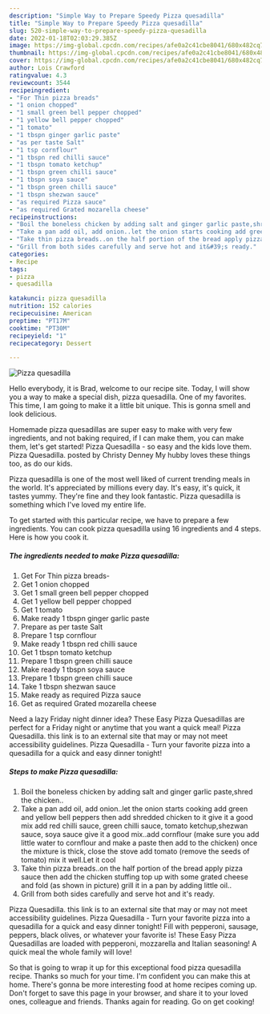 ```yaml
---
description: "Simple Way to Prepare Speedy Pizza quesadilla"
title: "Simple Way to Prepare Speedy Pizza quesadilla"
slug: 520-simple-way-to-prepare-speedy-pizza-quesadilla
date: 2022-01-18T02:03:29.385Z
image: https://img-global.cpcdn.com/recipes/afe0a2c41cbe8041/680x482cq70/pizza-quesadilla-recipe-main-photo.jpg
thumbnail: https://img-global.cpcdn.com/recipes/afe0a2c41cbe8041/680x482cq70/pizza-quesadilla-recipe-main-photo.jpg
cover: https://img-global.cpcdn.com/recipes/afe0a2c41cbe8041/680x482cq70/pizza-quesadilla-recipe-main-photo.jpg
author: Lois Crawford
ratingvalue: 4.3
reviewcount: 3544
recipeingredient:
- "For Thin pizza breads"
- "1 onion chopped"
- "1 small green bell pepper chopped"
- "1 yellow bell pepper chopped"
- "1 tomato"
- "1 tbspn ginger garlic paste"
- "as per taste Salt"
- "1 tsp cornflour"
- "1 tbspn red chilli sauce"
- "1 tbspn tomato ketchup"
- "1 tbspn green chilli sauce"
- "1 tbspn soya sauce"
- "1 tbspn green chilli sauce"
- "1 tbspn shezwan sauce"
- "as required Pizza sauce"
- "as required Grated mozarella cheese"
recipeinstructions:
- "Boil the boneless chicken by adding salt and ginger garlic paste,shred the chicken.."
- "Take a pan add oil, add onion..let the onion starts cooking add green and yellow bell peppers then add shredded chicken to it give it a good mix add red chilli sauce, green chilli sauce, tomato ketchup,shezwan sauce, soya sauce give it a good mix..add cornflour (make sure you add little water to cornflour and make a paste then add to the chicken) once the mixture is thick, close the stove add tomato (remove the seeds of tomato) mix it well.Let it cool"
- "Take thin pizza breads..on the half portion of the bread apply pizza sauce then add the chicken stuffing top up with some grated cheese and fold (as shown in picture) grill it in a pan by adding little oil.."
- "Grill from both sides carefully and serve hot and it&#39;s ready."
categories:
- Recipe
tags:
- pizza
- quesadilla

katakunci: pizza quesadilla 
nutrition: 152 calories
recipecuisine: American
preptime: "PT17M"
cooktime: "PT30M"
recipeyield: "1"
recipecategory: Dessert

---
```



![Pizza quesadilla](https://img-global.cpcdn.com/recipes/afe0a2c41cbe8041/680x482cq70/pizza-quesadilla-recipe-main-photo.jpg)

Hello everybody, it is Brad, welcome to our recipe site. Today, I will show you a way to make a special dish, pizza quesadilla. One of my favorites. This time, I am going to make it a little bit unique. This is gonna smell and look delicious.

Homemade pizza quesadillas are super easy to make with very few ingredients, and not baking required, if I can make them, you can make them, let&#39;s get started! Pizza Quesadilla - so easy and the kids love them. Pizza Quesadilla. posted by Christy Denney My hubby loves these things too, as do our kids.

Pizza quesadilla is one of the most well liked of current trending meals in the world. It's appreciated by millions every day. It's easy, it's quick, it tastes yummy. They're fine and they look fantastic. Pizza quesadilla is something which I've loved my entire life.


To get started with this particular recipe, we have to prepare a few ingredients. You can cook pizza quesadilla using 16 ingredients and 4 steps. Here is how you cook it.

<!--inarticleads1-->

##### The ingredients needed to make Pizza quesadilla:

1. Get For Thin pizza breads-
1. Get 1 onion chopped
1. Get 1 small green bell pepper chopped
1. Get 1 yellow bell pepper chopped
1. Get 1 tomato
1. Make ready 1 tbspn ginger garlic paste
1. Prepare as per taste Salt
1. Prepare 1 tsp cornflour
1. Make ready 1 tbspn red chilli sauce
1. Get 1 tbspn tomato ketchup
1. Prepare 1 tbspn green chilli sauce
1. Make ready 1 tbspn soya sauce
1. Prepare 1 tbspn green chilli sauce
1. Take 1 tbspn shezwan sauce
1. Make ready as required Pizza sauce
1. Get as required Grated mozarella cheese


Need a lazy Friday night dinner idea? These Easy Pizza Quesadillas are perfect for a Friday night or anytime that you want a quick meal! Pizza Quesadilla. this link is to an external site that may or may not meet accessibility guidelines. Pizza Quesadilla - Turn your favorite pizza into a quesadilla for a quick and easy dinner tonight! 

<!--inarticleads2-->

##### Steps to make Pizza quesadilla:

1. Boil the boneless chicken by adding salt and ginger garlic paste,shred the chicken..
1. Take a pan add oil, add onion..let the onion starts cooking add green and yellow bell peppers then add shredded chicken to it give it a good mix add red chilli sauce, green chilli sauce, tomato ketchup,shezwan sauce, soya sauce give it a good mix..add cornflour (make sure you add little water to cornflour and make a paste then add to the chicken) once the mixture is thick, close the stove add tomato (remove the seeds of tomato) mix it well.Let it cool
1. Take thin pizza breads..on the half portion of the bread apply pizza sauce then add the chicken stuffing top up with some grated cheese and fold (as shown in picture) grill it in a pan by adding little oil..
1. Grill from both sides carefully and serve hot and it&#39;s ready.


Pizza Quesadilla. this link is to an external site that may or may not meet accessibility guidelines. Pizza Quesadilla - Turn your favorite pizza into a quesadilla for a quick and easy dinner tonight! Fill with pepperoni, sausage, peppers, black olives, or whatever your favorite is! These Easy Pizza Quesadillas are loaded with pepperoni, mozzarella and Italian seasoning! A quick meal the whole family will love! 

So that is going to wrap it up for this exceptional food pizza quesadilla recipe. Thanks so much for your time. I'm confident you can make this at home. There's gonna be more interesting food at home recipes coming up. Don't forget to save this page in your browser, and share it to your loved ones, colleague and friends. Thanks again for reading. Go on get cooking!
